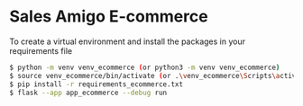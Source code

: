 # Sales Amigo E-commerce

To create a virtual environment and install the packages in your requirements file

```bash
$ python -m venv venv_ecommerce (or python3 -m venv venv_ecommerce)
$ source venv_ecommerce/bin/activate (or .\venv_ecommerce\Scripts\activate on Windows)
$ pip install -r requirements_ecommerce.txt
$ flask --app app_ecommerce --debug run
```